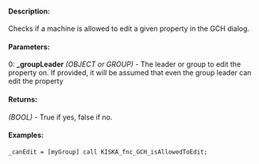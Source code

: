 #### Description:
Checks if a machine is allowed to edit a given property in the GCH dialog.

#### Parameters:
0: **_groupLeader** *(OBJECT or GROUP)* - The leader or group to edit the property on.
If provided, it will be assumed that even the group leader can edit the property

#### Returns:
*(BOOL)* - True if yes, false if no.

#### Examples:
```sqf
_canEdit = [myGroup] call KISKA_fnc_GCH_isAllowedToEdit;
```

